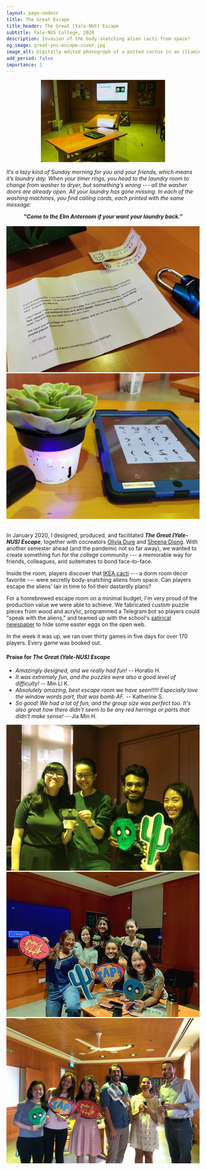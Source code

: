 ```yaml
---
layout: page-nodesc
title: The Great Escape
title_header: The Great (Yale-NUS) Escape
subtitle: Yale-NUS College, 2020
description: Invasion of the body-snatching alien cacti from space!
og_image: great-ync-escape-cover.jpg
image_alt: Digitally edited photograph of a potted cactus in an illuminated doorway that casts the shadow of a human.
add_period: false
importance: 1
---
```


<div style="width: 80%; margin-left: auto; margin-right: auto;">
<figure>
        <img class="img-fluid rounded z-depth-1" src="/assets/img/great-escape-1.jpg" alt="Photograph of a vacant room with green lights. Two tables with a locked pouch on them. A TV showing a timer, 28 minutes 26 seconds. There are many posters on the walls."/>
</figure>
</div>

*It’s a lazy kind of Sunday morning for you and your friends, which means it’s laundry day. When your timer rings, you head to the laundry room to change from washer to dryer, but something’s wrong --- all the washer doors are already open. All your laundry has gone missing. In each of the washing machines, you find calling cards, each printed with the same message:*

<center><i><b>“Come to the Elm Anteroom if your want your laundry back.”</b></i></center>
<br>

<div class="row">
    <div class="col-sm mt-3 mt-md-0">
        <img class="img-fluid rounded z-depth-1" src="/assets/img/great-escape-2.jpg" alt="Photograph of a note, some codes on strips of paper, and a directional padlock lying on a wooden table."/>
    </div>
    <div class="col-sm mt-3 mt-md-0">
        <img class="img-fluid rounded z-depth-1" src="/assets/img/great-escape-3.jpg" alt="Photograph of a potted cactus and a tablet computer with alien symbols displayed lying on a wooden table."/>
    </div>
</div>

<br>

In January 2020, I designed, produced, and facilitated ***The Great (Yale-NUS) Escape***, together with cocreators [Olivia Dure](https://www.youtube.com/watch?v=4RLTA4ayDGw) and [Sheena Diong](https://www.linkedin.com/in/sheena-diong-442931129). With another semester ahead (and the pandemic not so far away), we wanted to create something fun for the college community --- a memorable way for friends, colleagues, and suitemates to bond face-to-face.

Inside the room, players discover that [IKEA cacti](https://www.ikea.com/sg/en/p/cactaceae-potted-plant-cactus-assorted-70530732/) --- a dorm room decor favorite --- were secretly body-snatching aliens from space. Can players escape the aliens' lair in time to foil their dastardly plans?

For a homebrewed escape room on a minimal budget, I'm very proud of the production value we were able to achieve. We fabricated custom puzzle pieces from wood and acrylic, programmed a Telegram bot so players could "speak with the aliens," and teamed up with the school's [satirical newspaper](https://themocktant.com/2020/01/09/recent-spate-of-succulent-ownership-at-yale-nus-discovered-to-be-alien-invasion/) to hide some easter eggs on the open web.

In the week it was up, we ran over thirty games in five days for over 170 players. Every game was booked out.

#### Praise for *The Great (Yale-NUS) Escape*
- *Amazingly designed, and we really had fun!* -- Horatio H.
- *It was extremely fun, and the puzzles were also a good level of difficulty!* -- Min Li K.
- *Absolutely amazing, best escape room we have seen!!!!! Especially love the window words part, that was bomb AF.* -- Katherine S.
- *So good! We had a lot of fun, and the group size was perfect too. It's also great how there didn't seem to be any red herrings or parts that didn't make sense!* -- Jia Min H.

<div class="row">
    <div class="col-sm mt-3 mt-md-0">
        <img class="img-fluid rounded z-depth-1" src="/assets/img/ync-group-photo-1.jpg" alt="Photograph of four smiling students holding props. From left to right, a small potted plant. Paper spectacles. A printed alien mask. Cartoon drawing of a cactus."/>
    </div>
    <div class="col-sm mt-3 mt-md-0">
        <img class="img-fluid rounded z-depth-1" src="/assets/img/ync-group-photo-3.jpg" alt="Photograph of six smiling students holding props. Two hold boards with POW and ZAP written on them. Two others hold masks. And the other two hold small potted cactuses."/>
    </div>
    <div class="col-sm mt-3 mt-md-0">
        <img class="img-fluid rounded z-depth-1" src="/assets/img/ync-group-photo-2.jpg" alt="Photograph of six smiling staff members holding props. From left to right, a printed alien mask. Boards with ZAP and POW written on them. A cartoon drawing of a cactus. Two potted cactuses."/>
    </div>
</div>


